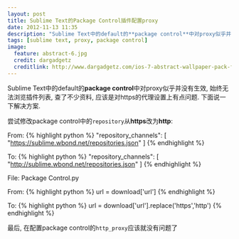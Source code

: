 ```yaml
---
layout: post
title: Sublime Text的Package Control插件配置proxy
date: 2012-11-13 11:35
description: "Sublime Text中的default的**package control**中对proxy似乎并没有生效, 始终无法浏览插件列表, 查了不少资料, 应该是对https的代理设置上有点问题. 下面说一下解决方案."
tags: [sublime text, proxy, package control]
image:
  feature: abstract-6.jpg
  credit: dargadgetz
  creditlink: http://www.dargadgetz.com/ios-7-abstract-wallpaper-pack-for-iphone-5-and-ipod-touch-retina/
---
```


Sublime Text中的default的**package control**中对proxy似乎并没有生效, 始终无法浏览插件列表, 查了不少资料, 应该是对https的代理设置上有点问题. 下面说一下解决方案.

尝试修改package control中的`repository`从**https**改为**http**:

From:
{% highlight python %}
"repository_channels": [
"https://sublime.wbond.net/repositories.json"
]
{% endhighlight %}

To:
{% highlight python %}
"repository_channels": [
"http://sublime.wbond.net/repositories.json"
]
{% endhighlight %}

File: Package Control.py

From:
{% highlight python %}
url = download['url']
{% endhighlight %}

To:
{% highlight python %}
url = download['url'].replace('https','http')
{% endhighlight %}

最后, 在配置package control的`http_proxy`应该就没有问题了

